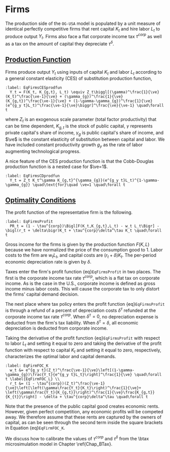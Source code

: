 # Firms

The production side of the `OG-USA` model is populated by a unit measure of identical perfectly competitive firms that rent capital $K_t$ and hire labor $L_t$ to produce output $Y_t$. Firms also face a flat corporate income tax $\tau^{corp}$ as well as a tax on the amount of capital they depreciate $\tau^\delta$.


## [Production Function](#EqFirmsProdFunc)

  Firms produce output $Y_t$ using inputs of capital $K_t$ and labor $L_t$ according to a general constant elasticity (CES) of substitution production function,

  ```{math}
  :label: EqFirmsCESprodfun
    Y_t = F(K_t, K_{g,t}, L_t) \equiv Z_t\biggl[(\gamma)^\frac{1}{\ve}(K_t)^\frac{\ve-1}{\ve} + (\gamma_{g})^\frac{1}{\ve}(K_{g,t})^\frac{\ve-1}{\ve} + (1-\gamma-\gamma_{g})^\frac{1}{\ve}(e^{g_y t}L_t)^\frac{\ve-1}{\ve}\biggr]^\frac{\ve}{\ve-1} \quad\forall t
  ```
  where $Z_t$ is an exogenous scale parameter (total factor productivity) that can be time dependent, $K_{g,t}$ is the stock of public capital, $\gamma$ represents private capital's share of income, $\gamma_{g}$ is public capital's share of income, and $\ve$ is the constant elasticity of substitution between capital and labor. We have included constant productivity growth $g_y$ as the rate of labor augmenting technological progress.

  A nice feature of the CES production function is that the Cobb-Douglas production function is a nested case for $\ve=1$.
  ```{math}
  :label: EqFirmsCDprodfun
    Y_t = Z_t K_t^\gamma K_{g,t}^{\gamma_{g}}(e^{g_y t}L_t)^{1-\gamma-\gamma_{g}} \quad\text{for}\quad \ve=1 \quad\forall t
  ```


## [Optimality Conditions](#EqFirmsFOC)

  The profit function of the representative firm is the following.

  ```{math}
  :label: EqFirmsProfit
    PR_t = (1 - \tau^{corp})\Bigl[F(K_t,K_{g,t},L_t) - w_t L_t\Bigr] - \bigl(r_t + \delta\bigr)K_t + \tau^{corp}\delta^\tau K_t \quad\forall t
  ```

  Gross income for the firms is given by the production function $F(K,L)$ because we have normalized the price of the consumption good to 1. Labor costs to the firm are $w_t L_t$, and capital costs are $(r_t +\delta)K_t$. The per-period economic depreciation rate is given by $\delta$.

  Taxes enter the firm's profit function {eq}`EqFirmsProfit` in two places. The first is the corporate income tax rate $\tau^{corp}$, which is a flat tax on corporate income. As is the case in the U.S., corporate income is defined as gross income minus labor costs. This will cause the corporate tax to only distort the firms' capital demand decision.

  The next place where tax policy enters the profit function {eq}`EqFirmsProfit` is through a refund of a percent of depreciation costs $\delta^\tau$ refunded at the corporate income tax rate $\tau^{corp}$. When $\delta^\tau=0$, no depreciation expense is deducted from the firm's tax liability. When $\delta^\tau=\delta$, all economic depreciation is deducted from corporate income.

  Taking the derivative of the profit function {eq}`EqFirmsProfit` with respect to labor $L_t$ and setting it equal to zero and taking the derivative of the profit function with respect to capital $K_t$ and setting it equal to zero, respectively, characterizes the optimal labor and capital demands.
  
  ```{math}
  :label: EqFirmFOC_K
    w_t &= e^{g_y t}(Z_t)^\frac{\ve-1}{\ve}\left[(1-\gamma-\gamma_{g})\frac{Y_t}{e^{g_y t}L_t}\right]^\frac{1}{\ve} \quad\forall t \label{EqFirmFOC_L} \\
    r_t &= (1 - \tau^{corp})(Z_t)^\frac{\ve-1}{\ve}\left[\left(\gamma\frac{Y_t}{K_t}\right)^\frac{1}{\ve}+ \left(\gamma\frac{Y_t}{K_{g,t}}\right)^\frac{1}{\ve}\frac{K_{g,t}}{K_{t}}\right] - \delta + \tau^{corp}\delta^\tau \quad\forall t
  ```

  Note that the presence of the public capital good creates economic rents.  However, given perfect competition, any economic profits will be competed away.  We therefore assume that these rents are captured by the owners of capital, as can be seen through the second term inside the square brackets in Equation {eq}`EqFirmFOC_K`.

  We discuss how to calibrate the values of $\tau^{corp}$ and $\tau^\delta$ from the \btax microsimulation model in Chapter \ref{Chap_BTax}.

